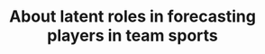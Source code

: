 ---
layout: default
title: About latent roles in forecasting players in team sports
authors: Luca Scofano, Alessio Sampieri, Giuseppe Re, Matteo Almanza, Alessandro Panconesi, Fabio Galasso
publication: ICLR 2023 Workshop on Agent-Based Modelling (AI4ABM)
year: 2023
url_paper: https://arxiv.org/abs/2304.08272
project_url: https://www.pinlab.org/aboutlatentroles 
---